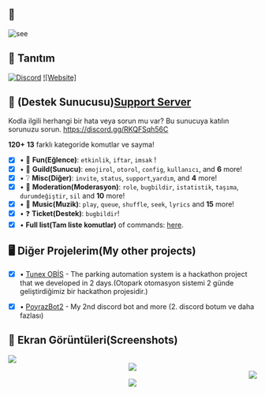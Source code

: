 ## 🏴 
![see](https://i.hizliresim.com/93r66og.png)

## 📝 Tanıtım
<div align=left>

[![Discord](https://img.shields.io/discord/658113349384667198.svg?label=&logo=discord&logoColor=ffffff&color=7389D8&labelColor=6A7EC2)](https://discord.gg/nP9nnAzYfF)
[![Website]](https://top.gg/bot/785872572620734504)
</div>

## 📝 (Destek Sunucusu)[Support Server](https://discord.gg/RKQFSqh56C)
Kodla ilgili herhangi bir hata veya sorun mu var? Bu sunucuya katılın sorunuzu sorun. https://discord.gg/RKQFSqh56C

**120+** **13** farklı kategoride komutlar ve sayma!

- [x] •   🎉  **Fun(Eğlence)**: `etkinlik`, `iftar`, `imsak` ! 
- [x] •   💬  **Guild(Sunucu)**: `emojirol`, `otorol`, `config`, `kullanıcı`, and **6** more! 
- [x] •   ❔  **Misc(Diğer)**: `invite`, `status`, `support`,`yardım`, and **4** more!
- [x] •   🚓  **Moderation(Moderasyon)**: `role`, `bugbildir`, `istatistik`, `taşıma`, `durumdeğiştir`, `sil` and **10** more! 
- [x] •   🎵  **Music(Muzik)**: `play`, `queue`, `shuffle`, `seek`, `lyrics` and **15** more!
- [x] •   ❓  **Ticket(Destek)**: `bugbildir`!
- [x] •   **Full list(Tam liste komutlar)** of commands: [here](https://media.discordapp.net/attachments/845233155711303701/981670379498111016/unknown.png?width=437&height=657).

## 🖥️ Diğer Projelerim(My other projects)
 - [x] • [Tunex OBİS](https://github.com/yekaranfil/OBIS-Konya-Hackathon) - The parking automation system is a hackathon project that we developed in 2 days.(Otopark otomasyon sistemi 2 günde geliştirdiğimiz bir hackathon projesidir.)
 - [x] • [PoyrazBot2](https://github.com/yekaranfil/POYRAZ2HELIX) - My 2nd discord bot and more (2. discord botum ve daha fazlası)


## 📸 Ekran Görüntüleri(Screenshots)

<div align="left"><img src=https://media.discordapp.net/attachments/845233155711303701/845233168193421322/unknown.png?width=414&height=657></div><div align="center"><img src=https://media.discordapp.net/attachments/845233155711303701/845233604728848414/unknown.png></div><div align="right"><img src=https://media.discordapp.net/attachments/845233155711303701/981659156366893066/unknown.png></div>

<div align="center"><img src="https://media.discordapp.net/attachments/845233155711303701/981659342099062835/unknown.png"></div>







